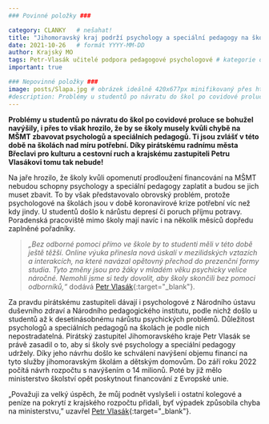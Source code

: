 ```yaml
---
### Povinné položky ###

category: CLANKY   # nešahat!
title: "Jihomoravský kraj podrží psychology a speciální pedagogy na školách!"
date: 2021-10-26   # formát YYYY-MM-DD
author: Krajský MO
tags: Petr-Vlasák učitelé podpora pedagogové psychologové # kategorie odděleny mezerami, např. volby zemědělství životní-prostředí piráti (viz https://jihomoravsky.pirati.cz/tags/)
important: true

### Nepovinné položky ###
image: posts/Slapa.jpg # obrázek ideálně 420x677px minifikovaný přes https://tinypng.com/
#description: Problémy u studentů po návratu do škol po covidové proluce se bohužel navýšily, i přes to však hrozilo, že by se školy musely kvůli chybě na MŠMT zbavovat psychologů a speciálních pedagogů. Ti jsou zvlášť v této době na školách nad míru potřební. Díky pirátskému radnímu města Břeclavi pro kulturu a cestovní ruch a krajskému zastupiteli Petru Vlasákovi tomu tak nebude!
---
```

**Problémy u studentů po návratu do škol po covidové proluce se bohužel navýšily, i přes to však hrozilo, že by se školy musely kvůli chybě na MŠMT zbavovat psychologů a speciálních pedagogů. Ti jsou zvlášť v této době na školách nad míru potřební. Díky pirátskému radnímu města Břeclavi pro kulturu a cestovní ruch a krajskému zastupiteli Petru Vlasákovi tomu tak nebude!** 

Na jaře hrozilo, že školy kvůli opomenutí prodloužení financování na MŠMT nebudou schopny psychology a speciální pedagogy zaplatit a budou se jich muset zbavit. To by však představovalo obrovský problém, protože psychologové na školách jsou v době koronavirové krize potřební víc než kdy jindy. U studentů došlo k nárůstu depresí či poruch příjmu potravy. Poradenská pracoviště mimo školy mají navíc i na několik měsíců dopředu zaplněné pořadníky.

>*„Bez odborné pomoci přímo ve škole by to studenti měli v této době ještě těžší. Online výuka přinesla nová úskalí v mezilidských vztazích a interakcích, na které navázal opětovný přechod do prezenční formy studia. Tyto změny jsou pro žáky v mladém věku psychicky velice náročné. Nemohli jsme si tedy dovolit, aby školy skončili bez pomoci odborníků,“* dodává [Petr Vlasák](https://jihomoravsky.pirati.cz/lide/petr-vlasak/){:target="_blank"}.
>

Za pravdu pirátskému zastupiteli dávají i psychologové z Národního ústavu duševního zdraví a Národního pedagogického institutu, podle nichž došlo u studentů až k desetinásobnému nárůstu psychických problémů. Důležitost psychologů a speciálních pedagogů na školách je podle nich nepostradatelná. 
Pirátský zastupitel Jihomoravského kraje Petr Vlasák se právě zasadil o to, aby si školy své psychology a speciální pedagogy udržely. Díky jeho návrhu došlo ke schválení navýšení objemu financí na tyto služby jihomoravským školám a dětským domovům. Do září roku 2022 počítá návrh rozpočtu s navýšením o 14 milionů. Poté by již mělo ministerstvo školství opět poskytnout financování z Evropské unie. 

„Považuji za velký úspěch, že můj podnět vyslyšeli i ostatní kolegové a peníze na pokrytí z krajského rozpočtu přidali, byť výpadek způsobila chyba na ministerstvu,” uzavřel [Petr Vlasák](https://jihomoravsky.pirati.cz/lide/petr-vlasak/){:target="_blank"}.
